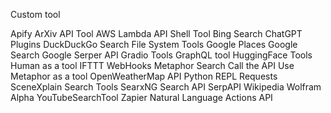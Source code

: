 Custom tool

Apify
ArXiv API Tool
AWS Lambda API
Shell Tool
Bing Search
ChatGPT Plugins
DuckDuckGo Search
File System Tools
Google Places
Google Search
Google Serper API
Gradio Tools
GraphQL tool
HuggingFace Tools
Human as a tool
IFTTT WebHooks
Metaphor Search
Call the API
Use Metaphor as a tool
OpenWeatherMap API
Python REPL
Requests
SceneXplain
Search Tools
SearxNG Search API
SerpAPI
Wikipedia
Wolfram Alpha
YouTubeSearchTool
Zapier Natural Language Actions API

